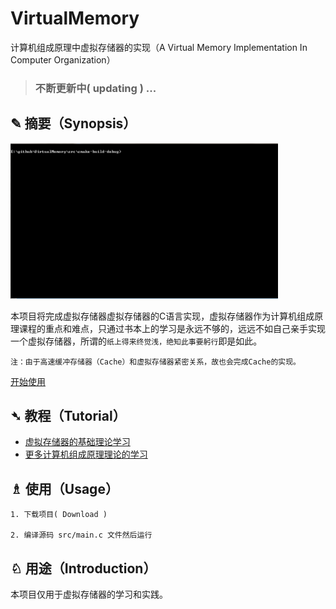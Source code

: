# VirtualMemory
计算机组成原理中虚拟存储器的实现（A Virtual Memory Implementation In Computer Organization）

> ### 不断更新中( updating ) ...

## ✎ 摘要（Synopsis）

<img src="https://github.com/Lvsi-China/VirtualMemory/raw/master/extra/images/logo.gif" style="max-width:85%;">

本项目将完成虚拟存储器虚拟存储器的C语言实现，虚拟存储器作为计算机组成原理课程的重点和难点，只通过书本上的学习是永远不够的，远远不如自己亲手实现一个虚拟存储器，所谓的```纸上得来终觉浅，绝知此事要躬行```即是如此。

```注：由于高速缓冲存储器（Cache）和虚拟存储器紧密关系，故也会完成Cache的实现。```

[开始使用](#article-usage)

## ➴ 教程（Tutorial）

- [虚拟存储器的基础理论学习](https://github.com/Lvsi-China/VirtualMemory/blob/master/docs/1.md)
- [更多计算机组成原理理论的学习](https://github.com/Lvsi-China/CSTheory)

## <span id="article-usage">♗ 使用（Usage）</span>
	1. 下载项目( Download )

	2. 编译源码 src/main.c 文件然后运行

## ♘ 用途（Introduction）
本项目仅用于虚拟存储器的学习和实践。

